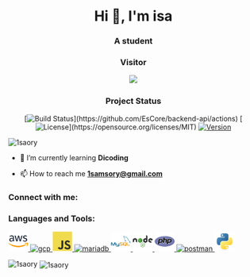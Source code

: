 <h1 align="center">Hi 👋, I'm isa</h1>
<h3 align="center">A student</h3>
<div align="center">
  <h3>Visitor</h3>
  <img src="https://profile-counter.glitch.me/EsCore/count.svg?" /> <br>
  <h3>Project Status</h3>
  
  [![Build Status](https://img.shields.io/badge/Build-Passing-yellow.svg?)](https://github.com/EsCore/backend-api/actions)
  [![License](https://img.shields.io/badge/License-MIT-yellow.svg?)](https://opensource.org/licenses/MIT)
  [![Version](https://img.shields.io/badge/Version-1.0.0-yellow.svg)](https://github.com/EsCore/backend-api/releases)
</div>

<p align="left"> <img src="https://komarev.com/ghpvc/?username=1saory&label=Profile%20views&color=0e75b6&style=flat" alt="1saory" /> </p>

- 🌱 I’m currently learning **Dicoding**

- 📫 How to reach me **1samsory@gmail.com**

<h3 align="left">Connect with me:</h3>
<p align="left">
</p>

<h3 align="left">Languages and Tools:</h3>
<p align="left"> <a href="https://aws.amazon.com" target="_blank" rel="noreferrer"> <img src="https://raw.githubusercontent.com/devicons/devicon/master/icons/amazonwebservices/amazonwebservices-original-wordmark.svg" alt="aws" width="40" height="40"/> </a> <a href="https://cloud.google.com" target="_blank" rel="noreferrer"> <img src="https://www.vectorlogo.zone/logos/google_cloud/google_cloud-icon.svg" alt="gcp" width="40" height="40"/> </a> <a href="https://developer.mozilla.org/en-US/docs/Web/JavaScript" target="_blank" rel="noreferrer"> <img src="https://raw.githubusercontent.com/devicons/devicon/master/icons/javascript/javascript-original.svg" alt="javascript" width="40" height="40"/> </a> <a href="https://mariadb.org/" target="_blank" rel="noreferrer"> <img src="https://www.vectorlogo.zone/logos/mariadb/mariadb-icon.svg" alt="mariadb" width="40" height="40"/> </a> <a href="https://www.mysql.com/" target="_blank" rel="noreferrer"> <img src="https://raw.githubusercontent.com/devicons/devicon/master/icons/mysql/mysql-original-wordmark.svg" alt="mysql" width="40" height="40"/> </a> <a href="https://nodejs.org" target="_blank" rel="noreferrer"> <img src="https://raw.githubusercontent.com/devicons/devicon/master/icons/nodejs/nodejs-original-wordmark.svg" alt="nodejs" width="40" height="40"/> </a> <a href="https://www.php.net" target="_blank" rel="noreferrer"> <img src="https://raw.githubusercontent.com/devicons/devicon/master/icons/php/php-original.svg" alt="php" width="40" height="40"/> </a> <a href="https://postman.com" target="_blank" rel="noreferrer"> <img src="https://www.vectorlogo.zone/logos/getpostman/getpostman-icon.svg" alt="postman" width="40" height="40"/> </a> <a href="https://www.python.org" target="_blank" rel="noreferrer"> <img src="https://raw.githubusercontent.com/devicons/devicon/master/icons/python/python-original.svg" alt="python" width="40" height="40"/> </a> </p>

<p><img align="left" src="https://github-readme-stats.vercel.app/api/top-langs?username=1saory&show_icons=true&locale=en&layout=compact" alt="1saory" /></p>

<p>&nbsp;<img align="center" src="https://github-readme-stats.vercel.app/api?username=1saory&show_icons=true&locale=en" alt="1saory" /></p>

